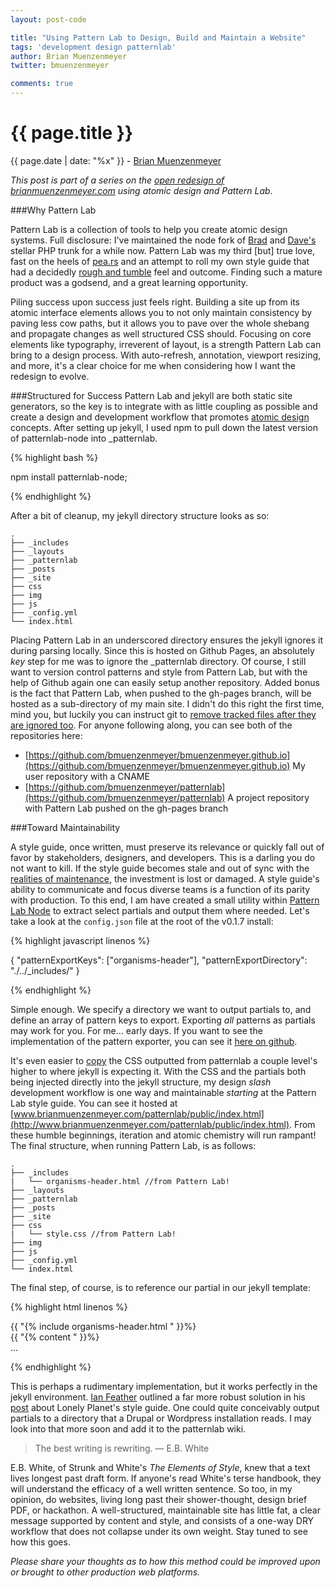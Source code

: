```yaml
---
layout: post-code

title: "Using Pattern Lab to Design, Build and Maintain a Website"
tags: 'development design patternlab'
author: Brian Muenzenmeyer
twitter: bmuenzenmeyer

comments: true
---
```


{{ page.title }}
================

<div class="meta">{{ page.date | date: "%x" }} - <a href="https://twitter.com/bmuenzenmeyer">Brian Muenzenmeyer</a></div>

_This post is part of a series on the [open redesign of brianmuenzenmeyer.com](http://www.brianmuenzenmeyer.com/site-redesign-in-the-open/) using atomic design and Pattern Lab._

###Why Pattern Lab

Pattern Lab is a collection of tools to help you create atomic design systems. Full disclosure: I've maintained the node fork of [Brad](https://twitter.com/brad_frost) and [Dave's](https://twitter.com/dmolsen) stellar PHP trunk for a while now. Pattern Lab was my third [but] true love, fast on the heels of [pea.rs](http://pea.rs) and an attempt to roll my own style guide that had a decidedly [rough and tumble](https://www.youtube.com/watch?v=X4jF3xTxKWM) feel and outcome. Finding such a mature product was a godsend, and a great learning opportunity. 

Piling success upon success just feels right. Building a site up from its atomic interface elements allows you to not only maintain consistency by paving less cow paths, but it allows you to pave over the whole shebang and propagate changes as well structured CSS should. Focusing on core elements like typography, irreverent of layout, is a strength Pattern Lab can bring to a design process. With auto-refresh, annotation, viewport resizing, and more, it's a clear choice for me when considering how I want the redesign to evolve. 

###Structured for Success
Pattern Lab and jekyll are both static site generators, so the key is to integrate with as little coupling as possible and create a design and development workflow that promotes [atomic design](http://bradfrost.com/blog/post/atomic-web-design/) concepts. After setting up jekyll, I used npm to pull down the latest version of patternlab-node into _patternlab. 

{% highlight bash %}

  npm install patternlab-node;

{% endhighlight %}

After a bit of cleanup, my jekyll directory structure looks as so:

<pre>
<code class="language-bash" data-lang="bash">.
├── _includes
├── _layouts
├── _patternlab
├── _posts
├── _site
├── css
├── img
├── js
├── _config.yml
└── index.html</code>
</pre>

Placing Pattern Lab in an underscored directory ensures the jekyll ignores it during parsing locally. Since this is hosted on Github Pages, an absolutely *key* step for me was to ignore the _patternlab directory. Of course, I still want to version control patterns and style from Pattern Lab, but with the help of Github again one can easily setup another repository. Added bonus is the fact that Pattern Lab, when pushed to the gh-pages branch, will be hosted as a sub-directory of my main site. I didn't do this right the first time, mind you, but luckily you can instruct git to [remove tracked files after they are ignored too](http://stackoverflow.com/questions/1274057/making-git-forget-about-a-file-that-was-tracked-but-is-now-in-gitignore). For anyone following along, you can see both of the repositories here:

* [https://github.com/bmuenzenmeyer/bmuenzenmeyer.github.io](https://github.com/bmuenzenmeyer/bmuenzenmeyer.github.io) My user repository with a CNAME
* [https://github.com/bmuenzenmeyer/patternlab](https://github.com/bmuenzenmeyer/patternlab) A project repository with Pattern Lab pushed on the gh-pages branch

###Toward Maintainability

A style guide, once written, must preserve its relevance or quickly fall out of favor by stakeholders, designers, and developers. This is a darling you do not want to kill. If the style guide becomes stale and out of sync with the [realities of maintenance](http://csswizardry.com/2013/04/shame-css/), the investment is lost or damaged. A style guide's ability to communicate and focus diverse teams is a function of its parity with production. To this end, I am have created a small utility within [Pattern Lab Node](https://github.com/pattern-lab/patternlab-node) to extract select partials and output them where needed. Let's take a look at the `config.json` file at the root of the v0.1.7 install:

{% highlight javascript linenos %}

{
  "patternExportKeys": ["organisms-header"],
  "patternExportDirectory": "./../_includes/"
}

{% endhighlight %}

Simple enough. We specify a directory we want to output partials to, and define an array of pattern keys to export. Exporting _all_ patterns as partials may work for you. For me... early days. If you want to see the implementation of the pattern exporter, you can see it [here on github](https://github.com/pattern-lab/patternlab-node/blob/master/builder/pattern_exporter.js).

It's even easier to [copy](https://github.com/gruntjs/grunt-contrib-copy) the CSS outputted from patternlab a couple level's higher to where jekyll is expecting it. With the CSS and the partials both being injected directly into the jekyll structure, my design _slash_ development workflow is one way and maintainable *starting* at the Pattern Lab style guide. You can see it hosted at [www.brianmuenzenmeyer.com/patternlab/public/index.html](http://www.brianmuenzenmeyer.com/patternlab/public/index.html). From these humble beginnings, iteration and atomic chemistry will run rampant! The final structure, when running Pattern Lab, is as follows:

<pre>
<code class="language-bash" data-lang="bash">.
├── _includes
<span class="p">|</span>   └── organisms-header.html //from Pattern Lab!
├── _layouts
├── _patternlab
├── _posts
├── _site
├── css
<span class="p">|</span>   └── style.css //from Pattern Lab!
├── img
├── js
├── _config.yml
└── index.html</code>
</pre>

The final step, of course, is to reference our partial in our jekyll template:

{% highlight html linenos %}

<body>
<div class="site">
  {{ "{% include organisms-header.html " }}%} 
  <div role="main">
    {{ "{% content " }}%} 
  </div>
</div>
...
</body>

{% endhighlight %}

This is perhaps a rudimentary implementation, but it works perfectly in the jekyll environment. [Ian Feather](https://twitter.com/ianfeather) outlined a far more robust solution in his [post](http://ianfeather.co.uk/a-maintainable-style-guide/) about Lonely Planet's style guide. One could quite conceivably output partials to a directory that a Drupal or Wordpress installation reads. I may look into that more soon and add it to the patternlab wiki.

> The best writing is rewriting.
> &mdash; E.B. White

E.B. White, of Strunk and White's _The Elements of Style_, knew that a text lives longest past draft form. If anyone's read White's terse handbook, they will understand the efficacy of a well written sentence. So too, in my opinion, do websites, living long past their shower-thought, design brief PDF, or hackathon. A well-structured, maintainable site has little fat, a clear message supported by content and style, and consists of a one-way DRY workflow that does not collapse under its own weight. Stay tuned to see how this goes.

_Please share your thoughts as to how this method could be improved upon or brought to other production web platforms._

 

